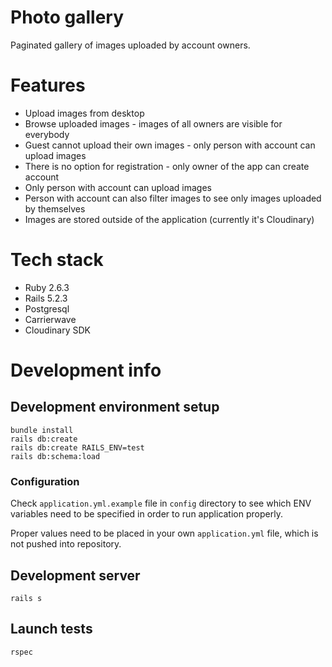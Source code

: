 # Photo gallery
Paginated gallery of images uploaded by account owners.

# Features
- Upload images from desktop
- Browse uploaded images - images of all owners are visible for everybody
- Guest cannot upload their own images - only person with account can upload images
- There is no option for registration - only owner of the app can create account
- Only person with account can upload images
- Person with account can also filter images to see only images uploaded by themselves
- Images are stored outside of the application (currently it's Cloudinary)

# Tech stack
- Ruby 2.6.3
- Rails 5.2.3
- Postgresql
- Carrierwave
- Cloudinary SDK

# Development info

## Development environment setup
```
bundle install
rails db:create
rails db:create RAILS_ENV=test
rails db:schema:load
```

### Configuration
Check `application.yml.example` file in `config` directory to see which ENV variables need to be specified in order to run application properly.

Proper values need to be placed in your own `application.yml` file, which is not pushed into repository.

## Development server
```
rails s
```

## Launch tests
```
rspec
```
